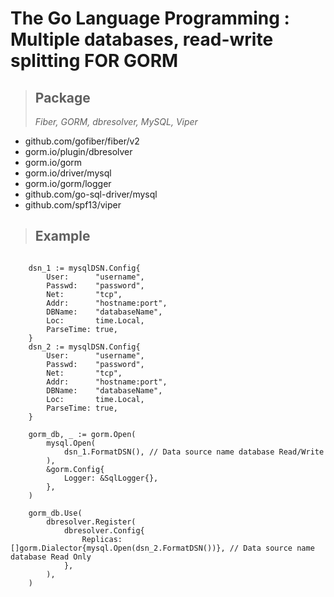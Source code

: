 # The Go Language Programming : Multiple databases, read-write splitting FOR GORM

> ## **Package**
>
> _Fiber, GORM, dbresolver, MySQL, Viper_

- github.com/gofiber/fiber/v2
- gorm.io/plugin/dbresolver
- gorm.io/gorm
- gorm.io/driver/mysql
- gorm.io/gorm/logger
- github.com/go-sql-driver/mysql
- github.com/spf13/viper

> ## **Example**

```golang

    dsn_1 := mysqlDSN.Config{
		User:      "username",
		Passwd:    "password",
		Net:       "tcp",
		Addr:      "hostname:port",
		DBName:    "databaseName",
		Loc:       time.Local,
		ParseTime: true,
	}
    dsn_2 := mysqlDSN.Config{
		User:      "username",
		Passwd:    "password",
		Net:       "tcp",
		Addr:      "hostname:port",
		DBName:    "databaseName",
		Loc:       time.Local,
		ParseTime: true,
	}

    gorm_db, _ := gorm.Open(
		mysql.Open(
			dsn_1.FormatDSN(), // Data source name database Read/Write
		),
		&gorm.Config{
			Logger: &SqlLogger{},
		},
	)

    gorm_db.Use(
		dbresolver.Register(
			dbresolver.Config{
				Replicas: []gorm.Dialector{mysql.Open(dsn_2.FormatDSN())}, // Data source name database Read Only
			},
		),
	)
    
```
